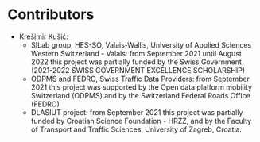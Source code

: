 # Contributors

- Krešimir Kušić:
  - SILab group, HES-SO, Valais-Wallis, University of Applied Sciences Western Switzerland - Valais: from September 2021 until August 2022 this project was partially funded by the Swiss Government (2021-2022 SWISS GOVERNMENT EXCELLENCE SCHOLARSHIP) 
  - ODPMS and FEDRO, Swiss Traffic Data Providers: from September 2021 this project was supported by the Open data platform mobility Switzerland (ODPMS) and by the Switzerland Federal Roads Office (FEDRO) 
  - DLASIUT project: from September 2021 this project was partially funded by Croatian Science Foundation - HRZZ, and by the Faculty of Transport and Traffic Sciences, University of Zagreb, Croatia.
